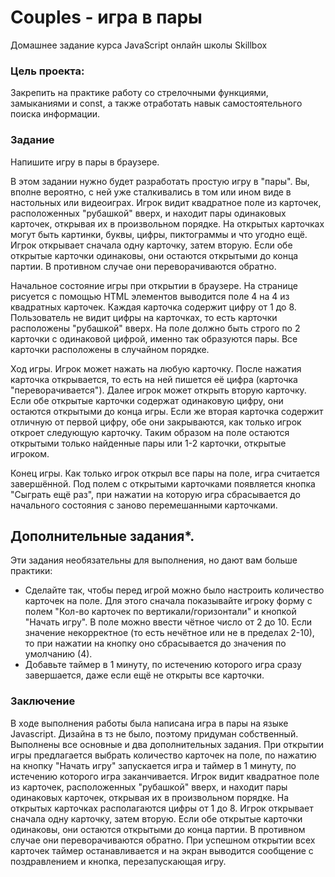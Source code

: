 # Couples - игра в пары
Домашнее задание курса JavaScript онлайн школы Skillbox

### Цель проекта: 
Закрепить на практике работу со стрелочными функциями, замыканиями и const, а также отработать навык самостоятельного поиска информации.

### Задание
Напишите игру в пары в браузере.

В этом задании нужно будет разработать простую игру в "пары". Вы, вполне вероятно, с ней уже сталкивались в том или ином виде в настольных или видеоиграх. Игрок видит квадратное поле из карточек, расположенных "рубашкой" вверх, и находит пары одинаковых карточек, открывая их в произвольном порядке. На открытых карточках могут быть картинки, буквы, цифры, пиктограммы и что угодно ещё. Игрок открывает сначала одну карточку, затем вторую. Если обе открытые карточки одинаковы, они остаются открытыми до конца партии. В противном случае они переворачиваются обратно.

Начальное состояние игры при открытии в браузере. На странице рисуется с помощью HTML элементов выводится поле 4 на 4 из квадратных карточек. Каждая карточка содержит цифру от 1 до 8. Пользователь не видит цифры на карточках, то есть карточки расположены "рубашкой" вверх. На поле должно быть строго по 2 карточки с одинаковой цифрой, именно так образуются пары. Все карточки расположены в случайном порядке.

Ход игры. Игрок может нажать на любую карточку. После нажатия карточка открывается, то есть на ней пишется её цифра (карточка "переворачивается"). Далее игрок может открыть вторую карточку. Если обе открытые карточки содержат одинаковую цифру, они остаются открытыми до конца игры. Если же вторая карточка содержит отличную от первой цифру, обе они закрываются, как только игрок откроет следующую карточку. Таким образом на поле остаются открытыми только найденные пары или 1-2 карточки, открытые игроком.

Конец игры. Как только игрок открыл все пары на поле, игра считается завершённой. Под полем с открытыми карточками появляется кнопка "Сыграть ещё раз", при нажатии на которую игра сбрасывается до начального состояния с заново перемешанными карточками.

## Дополнительные задания*. 
Эти задания необязательны для выполнения, но дают вам больше практики:

- Сделайте так, чтобы перед игрой можно было настроить количество карточек на поле. Для этого сначала показывайте игроку форму с полем "Кол-во карточек по вертикали/горизонтали" и кнопкой "Начать игру". В поле можно ввести чётное число от 2 до 10. Если значение некорректное (то есть нечётное или не в пределах 2-10), то при нажатии на кнопку оно сбрасывается до значения по умолчанию (4).
- Добавьте таймер в 1 минуту, по истечению которого игра сразу завершается, даже если ещё не открыты все карточки.

### Заключение
В ходе выполнения работы была написана игра в пары на языке Javascript. Дизайна в тз не было, поэтому придуман собственный. Выполнены все основные и два дополнительных задания. При открытии игры предлагается выбрать количество карточек на поле, по нажатию на кнопку "Начать игру" запускается игра и таймер в 1 минуту, по истечению которого игра заканчивается. Игрок видит квадратное поле из карточек, расположенных "рубашкой" вверх, и находит пары одинаковых карточек, открывая их в произвольном порядке. На открытых карточках располагаются цифры от 1 до 8. Игрок открывает сначала одну карточку, затем вторую. Если обе открытые карточки одинаковы, они остаются открытыми до конца партии. В противном случае они переворачиваются обратно. При успешном открытии всех карточек таймер останавливается и на экран выводится сообщение с поздравлением и кнопка, перезапускающая игру.
